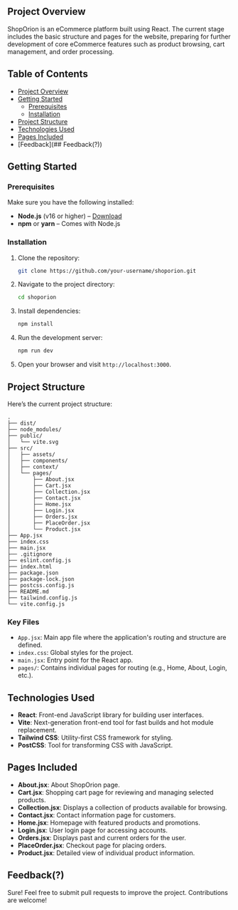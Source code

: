 ## Project Overview

ShopOrion is an eCommerce platform built using React. The current stage includes the basic structure and pages for the website, preparing for further development of core eCommerce features such as product browsing, cart management, and order processing.

## Table of Contents

- [Project Overview](#project-overview)
- [Getting Started](#getting-started)
  - [Prerequisites](#prerequisites)
  - [Installation](#installation)
- [Project Structure](#project-structure)
- [Technologies Used](#technologies-used)
- [Pages Included](#pages-included)
- [Feedback](## Feedback(?))

## Getting Started

### Prerequisites

Make sure you have the following installed:

- **Node.js** (v16 or higher) – [Download](https://nodejs.org/)
- **npm** or **yarn** – Comes with Node.js

### Installation

1. Clone the repository:
   ```bash
   git clone https://github.com/your-username/shoporion.git
   ```

2. Navigate to the project directory:
   ```bash
   cd shoporion
   ```

3. Install dependencies:
   ```bash
   npm install
   ```

4. Run the development server:
   ```bash
   npm run dev
   ```

5. Open your browser and visit `http://localhost:3000`.

## Project Structure

Here’s the current project structure:

```
.
├── dist/
├── node_modules/
├── public/
│   └── vite.svg
├── src/
│   ├── assets/
│   ├── components/
│   ├── context/
│   └── pages/
│       ├── About.jsx
│       ├── Cart.jsx
│       ├── Collection.jsx
│       ├── Contact.jsx
│       ├── Home.jsx
│       ├── Login.jsx
│       ├── Orders.jsx
│       ├── PlaceOrder.jsx
│       └── Product.jsx
├── App.jsx
├── index.css
├── main.jsx
├── .gitignore
├── eslint.config.js
├── index.html
├── package.json
├── package-lock.json
├── postcss.config.js
├── README.md
├── tailwind.config.js
└── vite.config.js
```

### Key Files

- `App.jsx`: Main app file where the application's routing and structure are defined.
- `index.css`: Global styles for the project.
- `main.jsx`: Entry point for the React app.
- `pages/`: Contains individual pages for routing (e.g., Home, About, Login, etc.).

## Technologies Used

- **React**: Front-end JavaScript library for building user interfaces.
- **Vite**: Next-generation front-end tool for fast builds and hot module replacement.
- **Tailwind CSS**: Utility-first CSS framework for styling.
- **PostCSS**: Tool for transforming CSS with JavaScript.

## Pages Included

- **About.jsx**: About ShopOrion page.
- **Cart.jsx**: Shopping cart page for reviewing and managing selected products.
- **Collection.jsx**: Displays a collection of products available for browsing.
- **Contact.jsx**: Contact information page for customers.
- **Home.jsx**: Homepage with featured products and promotions.
- **Login.jsx**: User login page for accessing accounts.
- **Orders.jsx**: Displays past and current orders for the user.
- **PlaceOrder.jsx**: Checkout page for placing orders.
- **Product.jsx**: Detailed view of individual product information.

## Feedback(?)

Sure! Feel free to submit pull requests to improve the project. Contributions are welcome!

